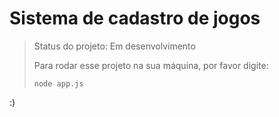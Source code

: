 # Sistema de cadastro de jogos

> Status do projeto: Em desenvolvimento
>
> Para rodar esse projeto na sua máquina, por favor digite:
>
>  ```
> node app.js
>  ```
 :)

